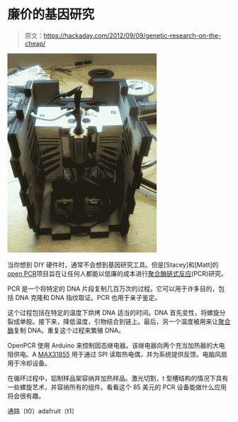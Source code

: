 # 廉价的基因研究

> 原文：<https://hackaday.com/2012/09/09/genetic-research-on-the-cheap/>

[![](img/5589faf5038551324816ccaac497045e.png "OpenPCR")](http://hackaday.com/?attachment_id=84652)

当你想到 DIY 硬件时，通常不会想到基因研究工具。但是[Stacey]和[Matt]的[open PCR](http://www.instructables.com/id/Arduino-PCR-thermal-cycler-for-under-85/ "OpenPCR")项目旨在让任何人都能以低廉的成本进行[聚合酶链式反应](http://en.wikipedia.org/wiki/Polymerase_chain_reaction "Polymerase chain reaction - Wikipedia")(PCR)研究。

PCR 是一个将特定的 DNA 片段复制几百万次的过程。它可以用于许多目的，包括 DNA 克隆和 DNA 指纹取证。PCR 也用于亲子鉴定。

这个过程包括在特定的温度下烘烤 DNA 适当的时间。DNA 首先变性，将螺旋分裂成单股。接下来，降低温度，引物结合到链上。最后，另一个温度被用来让[聚合酶](http://en.wikipedia.org/wiki/DNA_polymerase "DNA Polymerase - Wikipedia")复制 DNA。重复这个过程来繁殖 DNA。

OpenPCR 使用 Arduino 来控制固态继电器。该继电器向两个充当加热器的大电阻供电。A [MAX31855](http://www.maximintegrated.com/datasheet/index.mvp/id/7273 "MAX31855") 用于通过 SPI 读取热电偶，并为系统提供反馈。电脑风扇用于冷却设备。

在循环过程中，铝制样品架容纳并加热样品。激光切割，t 型槽结构的情况下具有一些螺旋艺术，并容纳所有的组件。看看这个 85 美元的 PCR 设备能做什么应用将会很有趣。

通路〔t0〕adafruit〔t1〕
